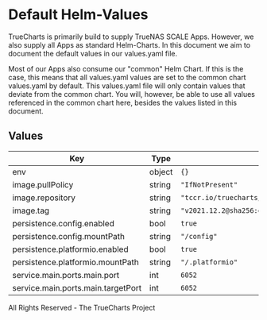# Default Helm-Values

TrueCharts is primarily build to supply TrueNAS SCALE Apps.
However, we also supply all Apps as standard Helm-Charts. In this document we aim to document the default values in our values.yaml file.

Most of our Apps also consume our "common" Helm Chart.
If this is the case, this means that all values.yaml values are set to the common chart values.yaml by default. This values.yaml file will only contain values that deviate from the common chart.
You will, however, be able to use all values referenced in the common chart here, besides the values listed in this document.

## Values

| Key | Type | Default | Description |
|-----|------|---------|-------------|
| env | object | `{}` |  |
| image.pullPolicy | string | `"IfNotPresent"` |  |
| image.repository | string | `"tccr.io/truecharts/esphome"` |  |
| image.tag | string | `"v2021.12.2@sha256:e5cdb3717a997ecff980e78a25bebb613e91d75614e7a33c4b81d4bbd2f8be29"` |  |
| persistence.config.enabled | bool | `true` |  |
| persistence.config.mountPath | string | `"/config"` |  |
| persistence.platformio.enabled | bool | `true` |  |
| persistence.platformio.mountPath | string | `"/.platformio"` |  |
| service.main.ports.main.port | int | `6052` |  |
| service.main.ports.main.targetPort | int | `6052` |  |

All Rights Reserved - The TrueCharts Project
